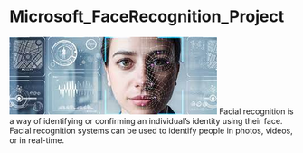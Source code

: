 # Microsoft_FaceRecognition_Project
![](download.jpg)
Facial recognition is a way of identifying or confirming an individual’s identity using their face. Facial recognition systems can be used to identify people in photos, videos, or in real-time.
